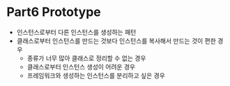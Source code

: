 # Part6 Prototype
- 인스턴스로부터 다른 인스턴스를 생성하는 패턴
- 클래스로부터 인스턴스를 만드는 것보다 인스턴스를 복사해서 만드는 것이 편한 경우
  - 종류가 너무 많아 클래스로 정리할 수 없는 경우
  - 클래스로부터 인스턴스 생성이 어려운 경우
  - 프레임워크와 생성하는 인스턴스를 분리하고 싶은 경우
